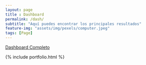 ```yaml
---
layout: page
title : Dashboard
permalink: /dash/
subtitle: "Aquí puedes encontrar los principales resultados"
feature-img: "assets/img/pexels/computer.jpeg"
tags: [Page]
---
```


<a href="https://pulsosocialcolombia.github.io/pulsosocial-dash/" target="_blank">Dashboard Completo</a>

{% include portfolio.html %}
